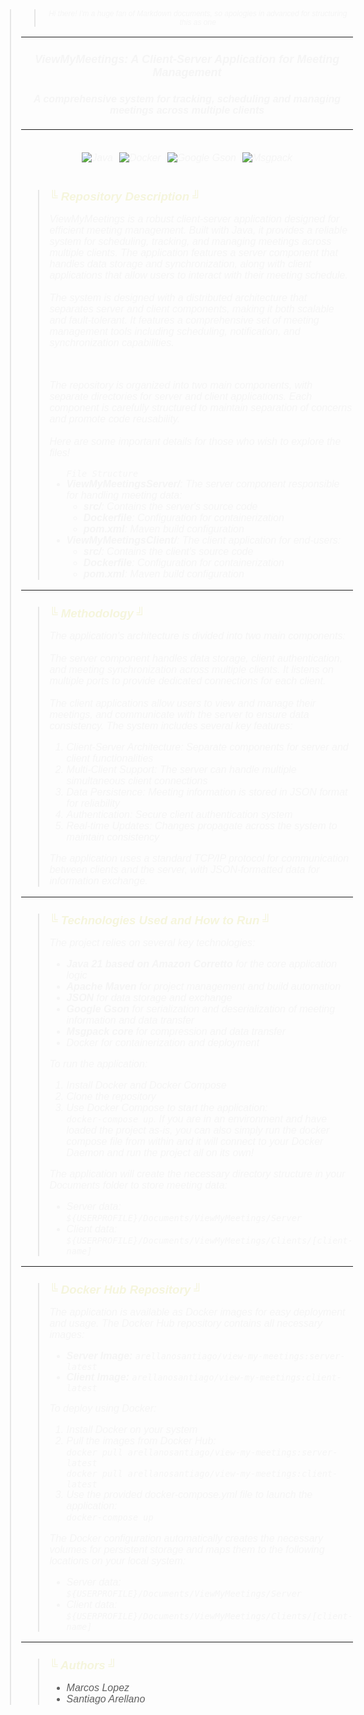 <body style="font-family: Consolas, sans-serif; font-weight: normal; font-size: 12pt; color: beige">

<blockquote style="font-style: italic; color: whitesmoke"> <blockquote style="font-style: italic; color: whitesmoke; font-size: 9pt; text-align: center"> Hi there! I'm a huge fan of Markdown documents, so apologies in advanced for structuring this as one </blockquote>

***

<h3 style="text-align: center; font-size: large"> ViewMyMeetings: A Client-Server Application for Meeting Management</h3>

<h4 style="text-align: center; font-size: medium"> A comprehensive system for tracking, scheduling and managing meetings across multiple clients</h4>

***

<div style="display: flex; justify-content: center; align-items: center; gap: 10px; margin: 20px 0;">


![Java](https://camo.githubusercontent.com/bea90da226e09b503e6c8fde824f4816b98dcf30cd31e803006bf6335af06890/68747470733a2f2f696d672e736869656c64732e696f2f62616467652f6a6176612d2532334544384230302e7376673f7374796c653d666f722d7468652d6261646765266c6f676f3d6f70656e6a646b266c6f676f436f6c6f723d7768697465)

![Docker](https://img.shields.io/badge/docker-%230db7ed.svg?style=for-the-badge&logo=docker&logoColor=white)

![Google Gson](https://img.shields.io/badge/Google_Gson-%23000000.svg?style=for-the-badge&logo=gson&logoColor=white)

![Msgpack](https://img.shields.io/badge/Msgpack-%23000000.svg?style=for-the-badge&logo=mspack&logoColor=white)

</div>

<blockquote style="font-style: italic; color: whitesmoke">
<h2 style="color: beige; font-size: 14pt">&boxUR; Repository Description &boxUL;  </h2>
<p>ViewMyMeetings is a robust client-server application designed for efficient meeting management. Built with Java, it provides a reliable system for scheduling, tracking, and managing meetings across multiple clients. The application features a server component that handles data storage and synchronization, along with client applications that allow users to interact with their meeting schedule.
<br><br>
The system is designed with a distributed architecture that separates server and client components, making it both scalable and fault-tolerant. It features a comprehensive set of meeting management tools including scheduling, notification, and synchronization capabilities.
</p>
<br>
<p>The repository is organized into two main components, with separate directories for server and client applications. Each component is carefully structured to maintain separation of concerns and promote code reusability.
<br>
<br>
Here are some important details for those who wish to explore the files!
</p>
<ul>
<code>File Structure</code>
<li><b>ViewMyMeetingsServer/</b>: The server component responsible for handling meeting data:
    <ul>
    <li><b>src/</b>: Contains the server's source code</li>
    <li><b>Dockerfile</b>: Configuration for containerization</li>
    <li><b>pom.xml</b>: Maven build configuration</li>
    </ul>
</li>
<li><b>ViewMyMeetingsClient/</b>: The client application for end-users:
    <ul>
    <li><b>src/</b>: Contains the client's source code</li>
    <li><b>Dockerfile</b>: Configuration for containerization</li>
    <li><b>pom.xml</b>: Maven build configuration</li>
    </ul>
</li>
</ul>
</blockquote>

***

<blockquote style="font-style: italic; color: whitesmoke">

<h2 style="color: beige; font-size: 14pt">&boxUR; Methodology &boxUL;  </h2>

<p>The application's architecture is divided into two main components:
<br><br>
The server component handles data storage, client authentication, and 
meeting synchronization across multiple clients. It listens on multiple 
ports to provide dedicated connections for each client.
<br><br>
The client applications allow users to view and manage their meetings, and 
communicate with the server to ensure data consistency. The system includes 
several key features:
</p>

<ol>
<li>Client-Server Architecture: Separate components for server and client functionalities</li>
<li>Multi-Client Support: The server can handle multiple simultaneous client connections</li>
<li>Data Persistence: Meeting information is stored in JSON format for reliability</li>
<li>Authentication: Secure client authentication system</li>
<li>Real-time Updates: Changes propagate across the system to maintain consistency</li>
</ol>

<p>The application uses a standard TCP/IP protocol for communication between 
clients and the server, with JSON-formatted data for information exchange.</p>

</blockquote>

***

<blockquote style="font-style: italic; color: whitesmoke">

<h2 style="color: beige; font-size: 14pt">&boxUR; Technologies Used and How to Run &boxUL;  </h2>

<p>The project relies on several key technologies:</p>
<ul>
<li><b>Java 21 based on Amazon Corretto</b> for the core application logic</li>
<li><b>Apache Maven</b> for project management and build automation</li>
<li><b>JSON </b> for data storage and exchange</li>
<li><b>Google Gson</b> for serialization and deserialization of meeting 
information and data transfer</li>
<li><b>Msgpack core</b> for compression and data transfer</li>
<li>Docker for containerization and deployment</li>
</ul>

<p>To run the application:</p>
<ol>
<li>Install Docker and Docker Compose</li>
<li>Clone the repository</li>
<li>Use Docker Compose to start the application:
<br><code>docker-compose up</code>. If you are in an environment and have 
loaded the project <i>as-is</i>, you can also simply run the docker compose 
file from within and it will connect to your Docker Daemon and run the 
project all on its own!
</li>
</ol>

<p>The application will create the necessary directory structure in your Documents folder to store meeting data:</p>
<ul>
<li>Server data: <code>${USERPROFILE}/Documents/ViewMyMeetings/Server</code></li>
<li>Client data: <code>${USERPROFILE}/Documents/ViewMyMeetings/Clients/[client-name]</code></li>
</ul>

</blockquote>

***

<blockquote style="font-style: italic; color: whitesmoke">

<h2 style="color: beige; font-size: 14pt">&boxUR; Docker Hub Repository &boxUL;  </h2>

<p>The application is available as Docker images for easy deployment and usage. The Docker Hub repository contains all necessary images:</p>

<ul>
<li><b>Server Image:</b> <code>arellanosantiago/view-my-meetings:server-latest</code></li>
<li><b>Client Image:</b> <code>arellanosantiago/view-my-meetings:client-latest</code></li>
</ul>

<p>To deploy using Docker:</p>
<ol>
<li>Install Docker on your system</li>
<li>Pull the images from Docker Hub:
<br><code>docker pull arellanosantiago/view-my-meetings:server-latest</code>
<br><code>docker pull arellanosantiago/view-my-meetings:client-latest</code></li>
<li>Use the provided docker-compose.yml file to launch the application:
<br><code>docker-compose up</code></li>
</ol>
<p>The Docker configuration automatically creates the necessary volumes for persistent storage and maps them to the following locations on your local system:</p>
<ul>
<li>Server data: <code>${USERPROFILE}/Documents/ViewMyMeetings/Server</code></li>
<li>Client data: <code>${USERPROFILE}/Documents/ViewMyMeetings/Clients/[client-name]</code></li>
</ul>
</blockquote>

***

<blockquote>
<h2 style="color: beige; font-size: 14pt">&boxUR; Authors &boxUL;  </h2>
<ul>
<li>Marcos Lopez</li>
<li>Santiago Arellano</li>
</ul>
</blockquote>
</blockquote>
</body>